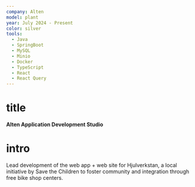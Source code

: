 ```yaml
---
company: Alten
model: plant
year: July 2024 - Present
color: silver
tools:
  - Java
  - SpringBoot
  - MySQL
  - Minio
  - Docker
  - TypeScript
  - React
  - React Query
---
```


# title
**Alten Application Development Studio**

# intro

Lead development of the web app + web site for Hjulverkstan, a local initiative by Save the Children to foster community and integration through free bike shop centers.

